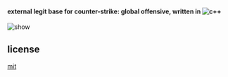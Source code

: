 

#### external legit base for counter-strike: global offensive, written in ![c++](https://github.com/carterjwasd/external-legit-base/blob/main/screens/c%2B%2B.jpg)
![show](https://github.com/carterjwasd/external-legit-base/blob/main/screens/show.gif)


## license
[mit](https://github.com/carterjwasd/external-legit-base/blob/main/LICENSE)
